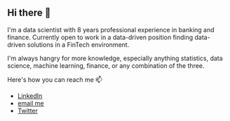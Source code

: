 ## Hi there 👋

I'm a data scientist with 8 years professional experience in banking and finance. Currently open to work in a data-driven position finding data-driven solutions in a FinTech environment.

I'm always hangry for more knowledge, especially anything statistics, data science, machine learning, finance, or any combination of the three.

Here's how you can reach me 📫 
- [LinkedIn](https://www.linkedin.com/in/marcosdominguez2018/)
- [email me](mailto:md.ghsd@gmail.com)
- [Twitter](https://twitter.com/mdcruz2010)

<!--
**mdominguez2010/mdominguez2010** is a ✨ _special_ ✨ repository because its `README.md` (this file) appears on your GitHub profile.

Here are some ideas to get you started:

- 🔭 I’m currently working on ...
- 🌱 I’m currently learning ...
- 👯 I’m looking to collaborate on ...
- 🤔 I’m looking for help with ...
- 💬 Ask me about ...
- 📫 How to reach me: ...
- 😄 Pronouns: ...
- ⚡ Fun fact: ...
-->
